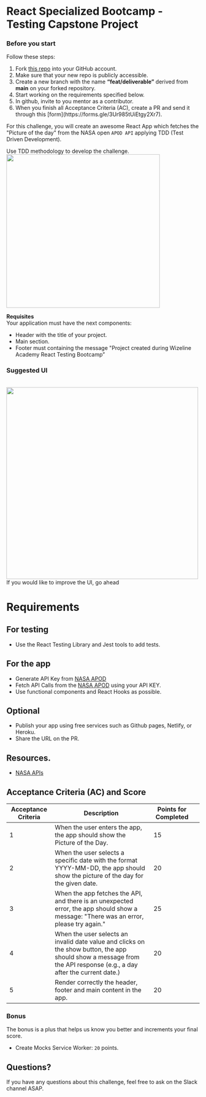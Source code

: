 # React Specialized Bootcamp - Testing Capstone Project

### Before you start

Follow these steps:
<ol>
  <li>Fork  <a href=
              https://github.com/wizelineacademy/URL-CAPSTONE-PROJECT">this repo</a> into your GitHub account.
  <li>Make sure that your new repo is publicly accessible.
  <li>Create a new branch with the name <b>“feat/deliverable”</b> derived from <b>main</b> on your forked repository.
  <li>Start working on the requirements specified below.
  <li>In github, invite to you mentor as a contributor. </li>
  <li> When you finish all Acceptance Criteria (AC), create a PR and send it through this [form](https://forms.gle/3Ur985tUiEtgy2Xr7). </li>
</ol>

For this challenge, you will create an awesome React App which fetches the "Picture of the day" from the NASA open `APOD API` applying TDD (Test Driven Development).

Use TDD methodology to develop the challenge.
<br>
<img src="https://d2rh459eail1v8.cloudfront.net/test-driven-development-TDD.jpg" width="400"> 
<br>

**Requisites**
<br>
Your application must have the next components:

-  Header with the title of your project.
-  Main section.
-  Footer must containing the message "Project created during Wizeline Academy React Testing Bootcamp”
### Suggested UI
<br>
<img src="https://d2rh459eail1v8.cloudfront.net/NASA.jpg" width="500"> 
<br>
If you would like to improve the UI, go ahead 

# Requirements
## For testing

- Use the React Testing Library and Jest tools to add tests.

## For the app
- Generate API Key from [NASA APOD](https://api.nasa.gov/)
- Fetch API Calls from the [NASA APOD](https://api.nasa.gov/) using your API KEY.
- Use functional components and React Hooks as possible.
## Optional
- Publish your app using free services such as Github pages, Netlify, or Heroku.
- Share the URL on the PR.

## Resources.

- [NASA APIs](https://api.nasa.gov/)

## Acceptance Criteria (AC) and Score

| Acceptance Criteria | Description                                                                                                                               | Points for Completed ||
|---------------------|-------------------------------------------------------------------------------------------------------------------------------------------|----------------------|----------------------|
| 1               |  When the user enters the app, the app should show the Picture of the Day.                                                                 | 15                   ||
| 2              | When the user selects a specific date with the format YYYY-MM-DD, the app should show the picture of the day for the given date.          | 20                   ||
| 3              | When the app fetches the API, and there is an unexpected error, the app should show a message: "There was an error, please try again."    | 25                   | |
| 4               | When the user selects an invalid date value and clicks on the show button, the app should show a message from the API response (e.g., a day after the current date.) | 20                   |
| 5               | Render correctly the header, footer and main content in the app. | 20                   |

### Bonus

The bonus is a plus that helps us know you better and increments your final score.

- Create Mocks Service Worker: `20` points.

## Questions?

If you have any questions about this challenge, feel free to ask on the Slack channel ASAP.
